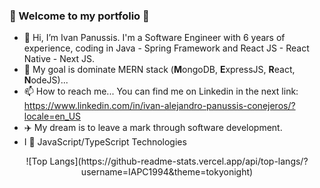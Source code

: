 ### 💼 Welcome to my portfolio 💼
- 👋 Hi, I’m Ivan Panussis. I'm a Software Engineer with 6 years of experience, coding in Java - Spring Framework and React JS - React Native - Next JS.
- 🥅 My goal is dominate MERN stack (**M**ongoDB, **E**xpressJS, **R**eact, **N**odeJS)...
- 📫 How to reach me... You can find me on Linkedin in the next link: https://www.linkedin.com/in/ivan-alejandro-panussis-conejeros/?locale=en_US
- ✈️ My dream is to leave a mark through software development.
- I 💖 JavaScript/TypeScript Technologies

<p align="center">
![Top Langs](https://github-readme-stats.vercel.app/api/top-langs/?username=IAPC1994&theme=tokyonight)
</p>
